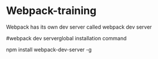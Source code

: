 # Webpack-training

Webpack has its own dev server called webpack dev server

#webpack dev serverglobal installation command

npm install webpack-dev-server -g
